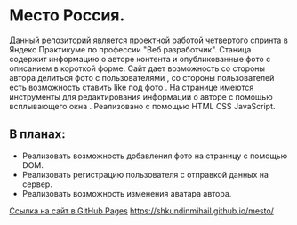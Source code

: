 # Место Россия.
Данный репозиторий является проектной работой четвертого спринта в Яндекс Практикуме по профессии "Веб разработчик".
Станица содержит информацию о авторе контента и опубликованные фото с описанием в короткой форме.
Сайт дает возможность со стороны автора делиться фото с пользователями  , со стороны пользователей есть возможность ставить like под фото .
На странице имеются инструменты для редактирования информации о авторе с помощью всплывающего окна . 
Реализовано с помощью HTML CSS JavaScript.
## В планах:
* Реализовать возможность добавления фото на страницу с помощью DOM.
* Реализовать регистрацию пользователя с отправкой данных на сервер.
* Реализовать возможность изменения аватара автора. 







[Cсылка на  сайт в GitHub Pages](https://shkundinmihail.github.io/mesto__russia/)
https://shkundinmihail.github.io/mesto/
